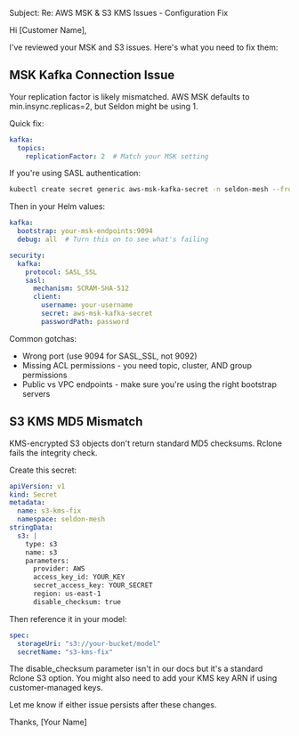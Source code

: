 Subject: Re: AWS MSK & S3 KMS Issues - Configuration Fix

Hi [Customer Name],

I've reviewed your MSK and S3 issues. Here's what you need to fix them:

## MSK Kafka Connection Issue

Your replication factor is likely mismatched. AWS MSK defaults to min.insync.replicas=2, but Seldon might be using 1.

Quick fix:
```yaml
kafka:
  topics:
    replicationFactor: 2  # Match your MSK setting
```

If you're using SASL authentication:
```bash
kubectl create secret generic aws-msk-kafka-secret -n seldon-mesh --from-literal password="YOUR_PASSWORD"
```

Then in your Helm values:
```yaml
kafka:
  bootstrap: your-msk-endpoints:9094
  debug: all  # Turn this on to see what's failing

security:
  kafka:
    protocol: SASL_SSL
    sasl:
      mechanism: SCRAM-SHA-512
      client:
        username: your-username
        secret: aws-msk-kafka-secret
        passwordPath: password
```

Common gotchas:
- Wrong port (use 9094 for SASL_SSL, not 9092)
- Missing ACL permissions - you need topic, cluster, AND group permissions
- Public vs VPC endpoints - make sure you're using the right bootstrap servers

## S3 KMS MD5 Mismatch

KMS-encrypted S3 objects don't return standard MD5 checksums. Rclone fails the integrity check.

Create this secret:
```yaml
apiVersion: v1
kind: Secret
metadata:
  name: s3-kms-fix
  namespace: seldon-mesh
stringData:
  s3: |
    type: s3
    name: s3
    parameters:
      provider: AWS
      access_key_id: YOUR_KEY
      secret_access_key: YOUR_SECRET
      region: us-east-1
      disable_checksum: true
```

Then reference it in your model:
```yaml
spec:
  storageUri: "s3://your-bucket/model"
  secretName: "s3-kms-fix"
```

The disable_checksum parameter isn't in our docs but it's a standard Rclone S3 option. You might also need to add your KMS key ARN if using customer-managed keys.

Let me know if either issue persists after these changes.

Thanks,
[Your Name]